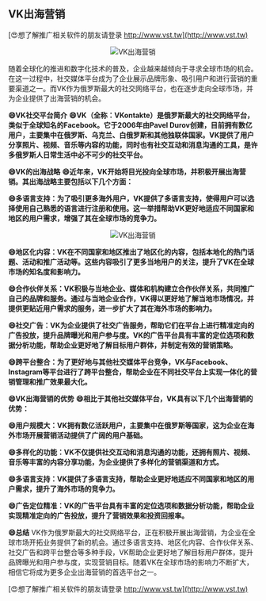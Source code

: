 ## **VK出海营销**

[😍想了解推广相关软件的朋友请登录 http://www.vst.tw](http://www.vst.tw)

 <center><img src="https://vst.tw/MP4/tuiguang/png/0.png" alt="VK出海营销"></center>

随着全球化的推进和数字化技术的普及，企业越来越倾向于寻求全球市场的机会。在这一过程中，社交媒体平台成为了企业展示品牌形象、吸引用户和进行营销的重要渠道之一。而VK作为俄罗斯最大的社交网络平台，也在逐步走向全球市场，并为企业提供了出海营销的机会。

**😄VK社交平台简介**
**😄VK（全称：VKontakte）是俄罗斯最大的社交网络平台，类似于全球知名的Facebook。它于2006年由Pavel Durov创建，目前拥有数亿用户，主要集中在俄罗斯、乌克兰、白俄罗斯和其他独联体国家。VK提供了用户分享照片、视频、音乐等内容的功能，同时也有社交互动和消息沟通的工具，是许多俄罗斯人日常生活中必不可少的社交平台。**

**😄VK的出海战略**
**😄近年来，VK开始将目光投向全球市场，并积极开展出海营销。其出海战略主要包括以下几个方面：**

**😄多语言支持：为了吸引更多海外用户，VK提供了多语言支持，使得用户可以选择使用自己熟悉的语言进行注册和使用。这一举措帮助VK更好地适应不同国家和地区的用户需求，增强了其在全球市场的竞争力。**

 <center><img src="https://vst.tw/MP4/tuiguang/png/3.png" alt="VK出海营销"></center>

**😄地区化内容：VK在不同国家和地区推出了地区化的内容，包括本地化的热门话题、活动和推广活动等。这些内容吸引了更多当地用户的关注，提升了VK在全球市场的知名度和影响力。**

**😄合作伙伴关系：VK积极与当地企业、媒体和机构建立合作伙伴关系，共同推广自己的品牌和服务。通过与当地企业合作，VK得以更好地了解当地市场情况，并提供更贴近用户需求的服务，进一步扩大了其在海外市场的影响力。**

**😄社交广告：VK为企业提供了社交广告服务，帮助它们在平台上进行精准定向的广告投放，提升品牌曝光和用户参与度。VK的广告平台具有丰富的定位选项和数据分析功能，帮助企业更好地了解目标用户群体，并制定有效的营销策略。**

**😄跨平台整合：为了更好地与其他社交媒体平台竞争，VK与Facebook、Instagram等平台进行了跨平台整合，帮助企业在不同社交平台上实现一体化的营销管理和推广效果最大化。**

**😄VK出海营销的优势**
**😄相比于其他社交媒体平台，VK具有以下几个出海营销的优势：**

**😄用户规模大：VK拥有数亿活跃用户，主要集中在俄罗斯等国家，这为企业在海外市场开展营销活动提供了广阔的用户基础。**

**😄多样化的功能：VK不仅提供社交互动和消息沟通的功能，还拥有照片、视频、音乐等丰富的内容分享功能，为企业提供了多样化的营销渠道和方式。**

**😄多语言支持：VK提供了多语言支持，帮助企业更好地适应不同国家和地区的用户需求，提升了海外市场的竞争力。**

**😄广告定位精准：VK的广告平台具有丰富的定位选项和数据分析功能，帮助企业实现精准定向的广告投放，提升了营销效果和投资回报率。**

**😄总结**
VK作为俄罗斯最大的社交网络平台，正在积极开展出海营销，为企业在全球市场开拓业务提供了新的机会。通过多语言支持、地区化内容、合作伙伴关系、社交广告和跨平台整合等多种手段，VK帮助企业更好地了解目标用户群体，提升品牌曝光和用户参与度，实现营销目标。随着VK在全球市场的影响力不断扩大，相信它将成为更多企业出海营销的首选平台之一。

[😍想了解推广相关软件的朋友请登录 http://www.vst.tw](http://www.vst.tw)



